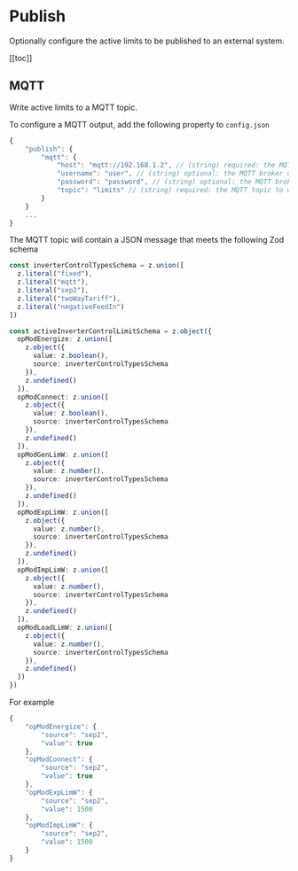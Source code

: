 # Publish

Optionally configure the active limits to be published to an external system.

[[toc]]

## MQTT

Write active limits to a MQTT topic.

To configure a MQTT output, add the following property to `config.json`

```js
{
    "publish": {
        "mqtt": {
            "host": "mqtt://192.168.1.2", // (string) required: the MQTT broker host
            "username": "user", // (string) optional: the MQTT broker username
            "password": "password", // (string) optional: the MQTT broker password
            "topic": "limits" // (string) required: the MQTT topic to write
        }
    }
    ...
}
```

The MQTT topic will contain a JSON message that meets the following Zod schema

```ts
const inverterControlTypesSchema = z.union([
  z.literal("fixed"),
  z.literal("mqtt"),
  z.literal("sep2"),
  z.literal("twoWayTariff"),
  z.literal("negativeFeedIn")
])

const activeInverterControlLimitSchema = z.object({
  opModEnergize: z.union([
    z.object({
      value: z.boolean(),
      source: inverterControlTypesSchema
    }),
    z.undefined()
  ]),
  opModConnect: z.union([
    z.object({
      value: z.boolean(),
      source: inverterControlTypesSchema
    }),
    z.undefined()
  ]),
  opModGenLimW: z.union([
    z.object({
      value: z.number(),
      source: inverterControlTypesSchema
    }),
    z.undefined()
  ]),
  opModExpLimW: z.union([
    z.object({
      value: z.number(),
      source: inverterControlTypesSchema
    }),
    z.undefined()
  ]),
  opModImpLimW: z.union([
    z.object({
      value: z.number(),
      source: inverterControlTypesSchema
    }),
    z.undefined()
  ]),
  opModLoadLimW: z.union([
    z.object({
      value: z.number(),
      source: inverterControlTypesSchema
    }),
    z.undefined()
  ])
})
```

For example

```js
{
    "opModEnergize": {
        "source": "sep2",
        "value": true
    },
    "opModConnect": {
        "source": "sep2",
        "value": true
    },
    "opModExpLimW": {
        "source": "sep2",
        "value": 1500
    },
    "opModImpLimW": {
        "source": "sep2",
        "value": 1500
    }
}
```
